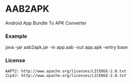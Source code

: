 # AAB2APK
Android App Bundle To APK Converter

### Example
   
   java -jar aab2apk.jar -in app.aab -out app.apk -entry base
   
### License
    AAPT2: http://www.apache.org/licenses/LICENSE-2.0.txt
    Zip4J: http://www.apache.org/licenses/LICENSE-2.0.txt
